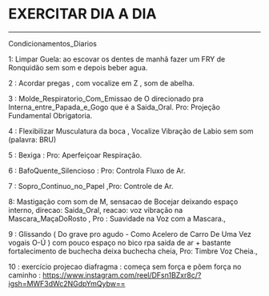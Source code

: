 # EXERCITAR DIA A DIA

---

Condicionamentos_Diarios


1: Limpar Guela: ao escovar os dentes de manhã fazer um FRY de Ronquidão sem som  e depois beber agua.

2 : Acordar pregas , com vocalize em Z , som de abelha.

3 : Molde_Respiratorio_Com_Emissao de O direcionado pra Interna_entre_Papada_e_Gogo que é a Saida_Oral. Pro: Projeção Fundamental Obrigatoria.

4 : Flexibilizar Musculatura da boca , Vocalize Vibração de Labio sem som (palavra: BRU)

5 : Bexiga : Pro: Aperfeiçoar Respiração.

6 : BafoQuente_Silencioso : Pro: Controla Fluxo de Ar.

7 : Sopro_Continuo_no_Papel ,Pro: Controle de Ar.

8: Mastigação com som de M, sensacao de Bocejar deixando espaço interno, direcao: Saida_Oral, reacao: voz vibração na Mascara_MaçaDoRosto , Pro : Suavidade na Voz com a Mascara.,

9 : Glissando ( Do grave pro agudo - Como Acelero de Carro De Uma Vez vogais O-Ú ) com pouco espaço no bico rpa saida de ar + bastante fortalecimento de buchecha deixa buchecha cheia, Pro: Timbre Voz Cheia.,

10 : exercício projecao  diafragma : começa sem força e põem força no caminho : https://www.instagram.com/reel/DFsn1BZxr8c/?igsh=MWF3dWc2NGdpYmQybw==
